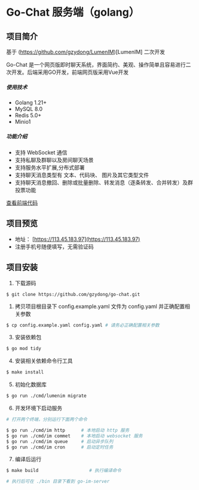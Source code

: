 # Go-Chat 服务端（golang）

## 项目简介

基于   (https://github.com/gzydong/LumenIM)[LumenIM] 二次开发

Go-Chat 是一个网页版即时聊天系统，界面简约、美观、操作简单且容易进行二次开发。后端采用GO开发，前端网页版采用Vue开发

##### 使用技术

- Golang 1.21+
- MySQL 8.0
- Redis 5.0+
- Minio1

##### 功能介绍

- 支持 WebSocket 通信
- 支持私聊及群聊以及房间聊天场景
- 支持服务水平扩展,分布式部署
- 支持聊天消息类型有 文本、代码块、 图片及其它类型文件
- 支持聊天消息撤回、删除或批量删除、转发消息（逐条转发、合并转发）及群投票功能

[查看前端代码](https://github.com/3thinkthendoit/go-chat-web)

## 项目预览

- 地址： [https://113.45.183.97](https://113.45.183.97)
- 注册手机号随便填写，无需验证码

## 项目安装

1. 下载源码

```git
$ git clone https://github.com/gzydong/go-chat.git
```

1. 拷贝项目根目录下 config.example.yaml 文件为 config.yaml 并正确配置相关参数

``` bash
$ cp config.example.yaml config.yaml # 请务必正确配置相关参数
```

3. 安装依赖包

``` bash
$ go mod tidy
```

4. 安装相关依赖命令行工具

``` bash
$ make install
```

5. 初始化数据库

``` bash
$ go run ./cmd/lumenim migrate
```

6. 开发环境下启动服务

``` bash
# 打开两个终端，分别运行下面两个命令

$ go run ./cmd/im http      # 本地启动 http 服务
$ go run ./cmd/im commet    # 本地启动 websocket 服务
$ go run ./cmd/im queue     # 启动异步队列
$ go run ./cmd/im cron      # 启动定时任务
```

7. 编译后运行

``` bash
$ make build                   # 执行编译命令

# 执行后可在 ./bin 目录下看到 go-im-server
```
